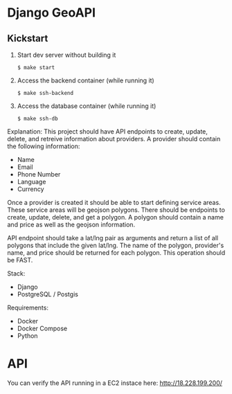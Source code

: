 # Django GeoAPI

## Kickstart

1. Start dev server without building it

   ```
   $ make start
   ```

1. Access the backend container (while running it)

   ```
   $ make ssh-backend
   ```

1. Access the database container (while running it)
   ```
   $ make ssh-db
   ```

Explanation: This project should have API endpoints to create, update, delete, and retreive information about providers. A provider should contain the following information:

- Name
- Email
- Phone Number
- Language
- Currency

Once a provider is created it should be able to start defining service areas. These service areas will be geojson polygons. There should be endpoints to create, update, delete, and get a polygon. A polygon should contain a name and price as well as the geojson information.

API endpoint should take a lat/lng pair as arguments and return a list of all polygons that include the given lat/lng. The name of the polygon, provider's name, and price should be returned for each polygon. This operation should be FAST.

Stack:

- Django
- PostgreSQL / Postgis

Requirements:

- Docker
- Docker Compose
- Python

# API

 You can verify the API running in a EC2 instace here: http://18.228.199.200/